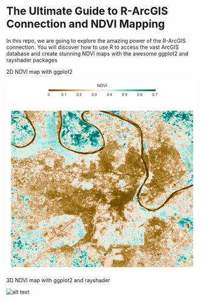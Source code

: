 # The Ultimate Guide to R-ArcGIS Connection and NDVI Mapping

In this repo, we are going to explore the amazing power of the R-ArcGIS connection. You will discover how to use R to access the vast ArcGIS database and create stunning NDVI maps with the awesome ggplot2 and rayshader packages

2D NDVI map with ggplot2

 ![alt text](https://github.com/milos-agathon/arcgis-in-r/blob/main/agra_ndvi.png?raw=true)

 3D NDVI map with ggplot2 and rayshader

  ![alt text](https://github.com/milos-agathon/arcgis-in-r/blob/main/3d-ndvi-agra.png?raw=true)
